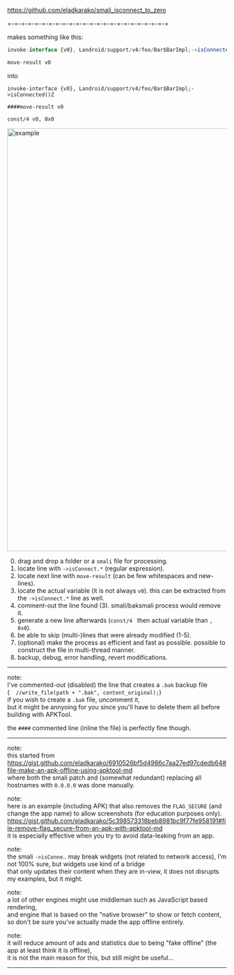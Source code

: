 https://github.com/eladkarako/smali_isconnect_to_zero

=-=-=-=-=-=-=-=-=-=-=-=-=-=-=-=-=-=-=-=-=-=-=-=

makes something like this:  

```js
invoke-interface {v0}, Landroid/support/v4/foo/Bar$BarImpl;->isConnected()Z

move-result v0
```

into

```
invoke-interface {v0}, Landroid/support/v4/foo/Bar$BarImpl;->isConnected()Z

####move-result v0

const/4 v0, 0x0
 ```
 
<img width="970" alt="example" src="https://user-images.githubusercontent.com/415238/176906019-56b24728-9073-4c8e-9c3b-85e501b25c31.png">

0. drag and drop a folder or a `smali` file for processing.
1. locate line with `->isConnect.*` (regular expression).
2. locate next line with `move-result` (can be few whitespaces and new-lines).
3. locate the actual variable (it is not always `v0`). this can be extracted from the `->isConnect.*` line as well.
4. comment-out the line found (3). smali/baksmali process would remove it.
5. generate a new line afterwards (`const/4 ` then actual variable than `, 0x0`).
6. be able to skip (multi-)lines that were already modified (1-5).
7. (optional) make the process as efficient and fast as possible. possible to construct the file in multi-thread manner.
8. backup, debug, error handling, revert modifications.


<hr/>

note:  
I've commented-out (disabled) the line that creates a `.bak` backup file  
(`  //write_file(path + ".bak", content_original);`)  
if you wish to create a `.bak` file, uncomment it,  
but it might be annyoing for you since you'll have to delete them all before building with APKTool.  

the `####` commented line (inline the file) is perfectly fine though.  

<hr/>

note:  
this started from https://gist.github.com/eladkarako/6910526bf5d4986c7aa27ed97cdedb64#file-make-an-apk-offline-using-apktool-md  
where both the smali patch and (somewhat redundant) replacing all hostnames with `0.0.0.0` was done manually.  

note:  
here is an example (including APK) that also removes the `FLAG_SECURE` (and change the app name) to allow screenshots (for education purposes only).  
https://gist.github.com/eladkarako/5c398573318beb8981bc9f77fe958191#file-remove-flag_secure-from-an-apk-with-apktool-md  
it is especially effective when you try to avoid data-leaking from an app.  

note:  
the smali `->isConne`.. may break widgets (not related to network access), I'm not 100% sure, but widgets use kind of a bridge  
that only updates their content when they are in-view, it does not disrupts my examples, but it might.  

note:  
a lot of other engines might use middleman such as JavaScript based rendering,  
and engine that is based on the "native browser" to show or fetch content,  
so don't be sure you've actually made the app offline entirely.  

note:  
it will reduce amount of ads and statistics due to being "fake offline" (the app at least think it is offline),  
it is not the main reason for this, but still might be useful...  

<hr/>

<br/>
